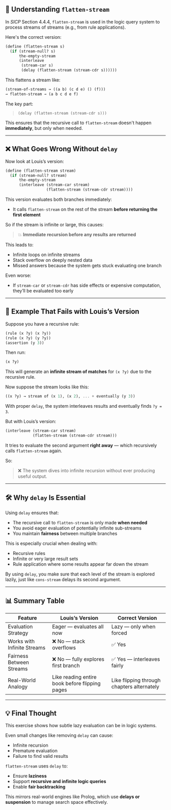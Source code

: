 ## 🧠 Understanding `flatten-stream`

In *SICP* Section 4.4.4, `flatten-stream` is used in the logic query system to process streams of streams (e.g., from rule applications).

Here's the correct version:

```scheme
(define (flatten-stream s)
  (if (stream-null? s)
      the-empty-stream
      (interleave
       (stream-car s)
       (delay (flatten-stream (stream-cdr s))))))
```

This flattens a stream like:

```scheme
(stream-of-streams → ((a b) (c d e) () (f)))
→ flatten-stream → (a b c d e f)
```

The key part:
> `(delay (flatten-stream (stream-cdr s)))`

This ensures that the recursive call to `flatten-stream` doesn't happen **immediately**, but only when needed.

---

## ❌ What Goes Wrong Without `delay`

Now look at Louis’s version:

```scheme
(define (flatten-stream stream)
  (if (stream-null? stream)
      the-empty-stream
      (interleave (stream-car stream)
                  (flatten-stream (stream-cdr stream))))
```

This version evaluates both branches immediately:
- It calls `flatten-stream` on the rest of the stream **before returning the first element**

So if the stream is infinite or large, this causes:

> 💥 **Immediate recursion before any results are returned**

This leads to:
- Infinite loops on infinite streams
- Stack overflow on deeply nested data
- Missed answers because the system gets stuck evaluating one branch

Even worse:
- If `stream-car` or `stream-cdr` has side effects or expensive computation, they’ll be evaluated too early

---

## 📌 Example That Fails with Louis’s Version

Suppose you have a recursive rule:

```scheme
(rule (x ?y) (x ?y))
(rule (x ?y) (y ?y))
(assertion (y 3))
```

Then run:

```scheme
(x ?y)
```

This will generate an **infinite stream of matches** for `(x ?y)` due to the recursive rule.

Now suppose the stream looks like this:

```scheme
((x ?y) → stream of (x 1), (x 2), ... + eventually (y 3))
```

With proper `delay`, the system interleaves results and eventually finds `?y = 3`.

But with Louis’s version:

```scheme
(interleave (stream-car stream)
            (flatten-stream (stream-cdr stream)))
```

It tries to evaluate the second argument **right away** — which recursively calls `flatten-stream` again.

So:
> ❌ The system dives into infinite recursion without ever producing useful output.

---

## 🛠️ Why `delay` Is Essential

Using `delay` ensures that:
- The recursive call to `flatten-stream` is only made **when needed**
- You avoid eager evaluation of potentially infinite sub-streams
- You maintain **fairness** between multiple branches

This is especially crucial when dealing with:
- Recursive rules
- Infinite or very large result sets
- Rule application where some results appear far down the stream

By using `delay`, you make sure that each level of the stream is explored lazily, just like `cons-stream` delays its second argument.

---

## 📊 Summary Table

| Feature | Louis’s Version | Correct Version |
|--------|------------------|-----------------|
| Evaluation Strategy | Eager — evaluates all now | Lazy — only when forced |
| Works with Infinite Streams | ❌ No — stack overflows | ✅ Yes |
| Fairness Between Streams | ❌ No — fully explores first branch | ✅ Yes — interleaves fairly |
| Real-World Analogy | Like reading entire book before flipping pages | Like flipping through chapters alternately |

---

## 💡 Final Thought

This exercise shows how subtle lazy evaluation can be in logic systems.

Even small changes like removing `delay` can cause:
- Infinite recursion
- Premature evaluation
- Failure to find valid results

`flatten-stream` uses `delay` to:
- Ensure **laziness**
- Support **recursive and infinite logic queries**
- Enable **fair backtracking**

This mirrors real-world engines like Prolog, which use **delays or suspension** to manage search space effectively.
